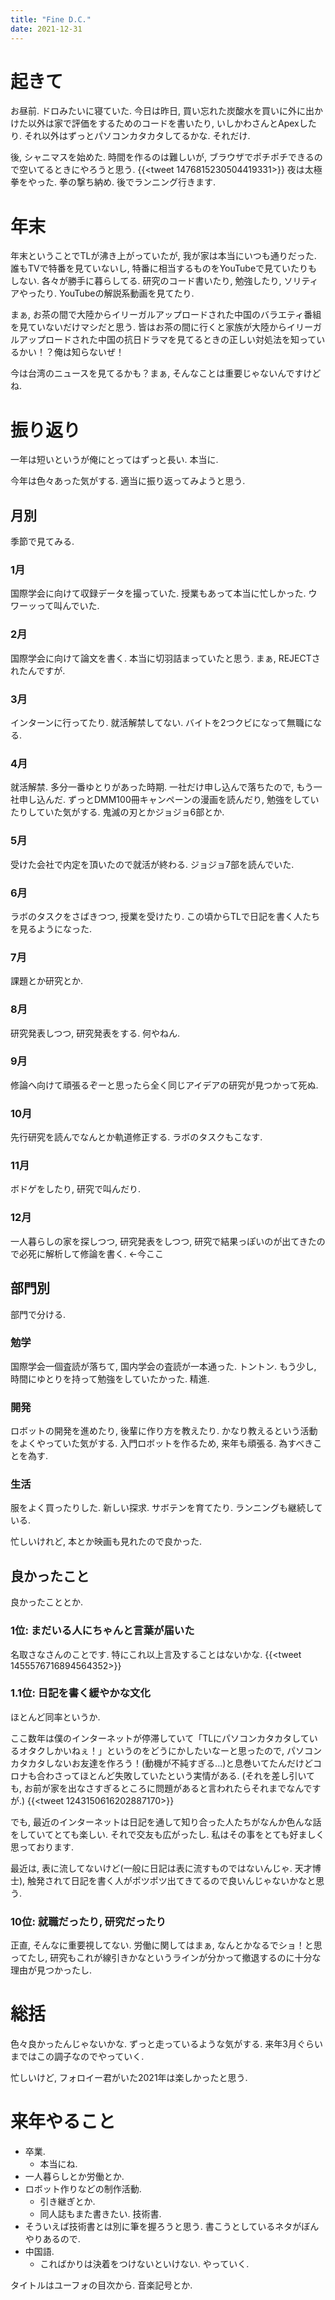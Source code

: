 ```yaml
---
title: "Fine D.C."
date: 2021-12-31
---
```


# 起きて
お昼前. ドロみたいに寝ていた. 今日は昨日, 買い忘れた炭酸水を買いに外に出かけた以外は家で評価をするためのコードを書いたり, いしかわさんとApexしたり. それ以外はずっとパソコンカタカタしてるかな. それだけ.

後, シャニマスを始めた. 時間を作るのは難しいが, ブラウザでポチポチできるので空いてるときにやろうと思う.
{{<tweet 1476815230504419331>}}
夜は太極拳をやった. 拳の撃ち納め. 後でランニング行きます.

# 年末
年末ということでTLが沸き上がっていたが, 我が家は本当にいつも通りだった. 誰もTVで特番を見ていないし, 特番に相当するものをYouTubeで見ていたりもしない. 各々が勝手に暮らしてる. 研究のコード書いたり, 勉強したり, ソリティアやったり. YouTubeの解説系動画を見てたり.

まぁ, お茶の間で大陸からイリーガルアップロードされた中国のバラエティ番組を見ていないだけマシだと思う. 皆はお茶の間に行くと家族が大陸からイリーガルアップロードされた中国の抗日ドラマを見てるときの正しい対処法を知っているかい！？俺は知らないぜ！

今は台湾のニュースを見てるかも？まぁ, そんなことは重要じゃないんですけどね.

# 振り返り
一年は短いというが俺にとってはずっと長い. 本当に.

今年は色々あった気がする. 適当に振り返ってみようと思う.

## 月別
季節で見てみる.
### 1月
国際学会に向けて収録データを撮っていた. 授業もあって本当に忙しかった. ウワーッって叫んでいた.

### 2月
国際学会に向けて論文を書く. 本当に切羽詰まっていたと思う. まぁ, REJECTされたんですが.

### 3月
インターンに行ってたり. 就活解禁してない. バイトを2つクビになって無職になる.

### 4月
就活解禁. 多分一番ゆとりがあった時期. 一社だけ申し込んで落ちたので, もう一社申し込んだ. ずっとDMM100冊キャンペーンの漫画を読んだり, 勉強をしていたりしていた気がする.
鬼滅の刃とかジョジョ6部とか.
### 5月
受けた会社で内定を頂いたので就活が終わる. ジョジョ7部を読んでいた.

### 6月
ラボのタスクをさばきつつ, 授業を受けたり. この頃からTLで日記を書く人たちを見るようになった.

### 7月
課題とか研究とか.

### 8月
研究発表しつつ, 研究発表をする. 何やねん.

### 9月
修論へ向けて頑張るぞーと思ったら全く同じアイデアの研究が見つかって死ぬ.

### 10月
先行研究を読んでなんとか軌道修正する. ラボのタスクもこなす.

### 11月
ボドゲをしたり, 研究で叫んだり.

### 12月
一人暮らしの家を探しつつ, 研究発表をしつつ, 研究で結果っぽいのが出てきたので必死に解析して修論を書く. ←今ここ

## 部門別
部門で分ける.

### 勉学
国際学会一個査読が落ちて, 国内学会の査読が一本通った. トントン.
もう少し, 時間にゆとりを持って勉強をしていたかった. 精進.
### 開発
ロボットの開発を進めたり, 後輩に作り方を教えたり. かなり教えるという活動をよくやっていた気がする. 入門ロボットを作るため, 来年も頑張る. 為すべきことを為す.

### 生活
服をよく買ったりした. 新しい探求. サボテンを育てたり. ランニングも継続している.

忙しいけれど, 本とか映画も見れたので良かった.

## 良かったこと
良かったこととか.

### 1位: まだいる人にちゃんと言葉が届いた
名取さなさんのことです. 特にこれ以上言及することはないかな.
{{<tweet 1455576716894564352>}}

### 1.1位: 日記を書く緩やかな文化
ほとんど同率というか. 

ここ数年は僕のインターネットが停滞していて「TLにパソコンカタカタしているオタクしかいねぇ！」というのをどうにかしたいなーと思ったので, パソコンカタカタしないお友達を作ろう！(動機が不純すぎる...)と息巻いてたんだけどコロナも合わさってほとんど失敗していたという実情がある. (それを差し引いても, お前が家を出なさすぎるところに問題があると言われたらそれまでなんですが.)
{{<tweet 1243150616202887170>}}

でも, 最近のインターネットは日記を通して知り合った人たちがなんか色んな話をしていてとても楽しい. それで交友も広がったし. 私はその事をとても好ましく思っております.

最近は, 表に流してないけど(一般に日記は表に流すものではないんじゃ. 天才博士), 触発されて日記を書く人がポツポツ出てきてるので良いんじゃないかなと思う.

### 10位: 就職だったり, 研究だったり
正直, そんなに重要視してない. 労働に関してはまぁ, なんとかなるでショ！と思ってたし, 研究もこれが線引きかなというラインが分かって撤退するのに十分な理由が見つかったし.

# 総括
色々良かったんじゃないかな. ずっと走っているような気がする. 来年3月ぐらいまではこの調子なのでやっていく.

忙しいけど, フォロイー君がいた2021年は楽しかったと思う.
# 来年やること

- 卒業.
  - 本当にね.
- 一人暮らしとか労働とか.
- ロボット作りなどの制作活動.
  - 引き継ぎとか.
  - 同人誌もまた書きたい. 技術書.
- そういえば技術書とは別に筆を握ろうと思う. 書こうとしているネタがぼんやりあるので.
- 中国語.
  - こればかりは決着をつけないといけない. やっていく.

  
タイトルはユーフォの目次から. 音楽記号とか.